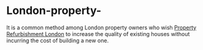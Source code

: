 # London-property-
It is a common method among London property owners who wish <a href="https://onegoodhandyman.co.uk/service/refurbishment/">Property Refurbishment London</a> to increase the quality of existing houses without incurring the cost of building a new one.
